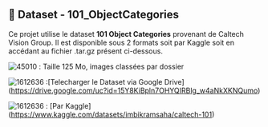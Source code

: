 ## 💼 Dataset - 101_ObjectCategories 

Ce projet utilise le dataset **101 Object Categories** provenant de Caltech Vision Group. Il est disponible sous 2 formats soit par Kaggle soit en accédant au fichier .tar.gz présent ci-dessous. 

![45010](https://github.com/user-attachments/assets/7511e5f1-31ee-4dfe-9885-2908109dcfe7) : Taille 125 Mo, images classées par dossier

![1612636](https://github.com/user-attachments/assets/19dd6de7-cb96-4a16-ad3c-99c383883850) :[Telecharger le Dataset via Google Drive] (https://drive.google.com/uc?id=15Y8KiBpln7OHYQIRBlg_w4aNkXKNQumo)

![1612636](https://github.com/user-attachments/assets/19dd6de7-cb96-4a16-ad3c-99c383883850) : [Par Kaggle] (https://www.kaggle.com/datasets/imbikramsaha/caltech-101)
